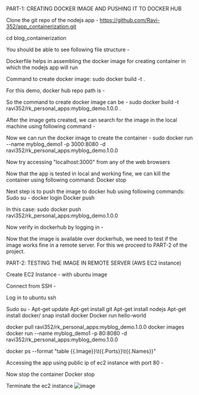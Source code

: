 PART-1: CREATING DOCKER IMAGE AND PUSHING IT TO DOCKER HUB

Clone the git repo of the nodejs app - https://github.com/Ravi-352/app_containerization.git

 cd blog_containerization

You should be able to see following file structure - 



Dockerfile helps in assembling the docker image for creating container in which the nodejs app will run

Command to create docker image: 
sudo docker build -t <dockerhub repo path where image needs to be stored:tag> .


For this demo, docker hub repo path is - 

So the command to create docker image can be - 
sudo docker build -t ravi352/rk_personal_apps:myblog_demo.1.0.0 .

After the image gets created, we can search for the image in the local machine using following command - 



Now we can run the docker image to create the container - 
sudo docker run --name myblog_demo1 -p 3000:8080 -d ravi352/rk_personal_apps:myblog_demo.1.0.0



Now try accessing "localhost:3000" from any of the web browsers



Now that the app is tested in local and working fine, we can kill the container using following command:
Docker stop <container id>

Next step is to push the image to docker hub using following commands:
Sudo su -
docker login
Docker push <docker image>

In this case:
sudo docker push ravi352/rk_personal_apps:myblog_demo.1.0.0

Now verify in dockerhub by logging in -
 



Now that the image is available over dockerhub, we need to test if the image works fine in a remote server. For this we proceed to PART-2 of the project. 


PART-2: TESTING THE IMAGE IN REMOTE SERVER (AWS EC2 instance)

Create EC2 Instance - with ubuntu image




Connect from SSH - 




Log in to ubuntu ssh




Sudo su -
Apt-get update
Apt-get install git
Apt-get install nodejs
Apt-get install docker/ snap install docker
Docker run hello-world



docker pull ravi352/rk_personal_apps:myblog_demo.1.0.0
docker images 
 docker run --name myblog_demo1 -p 80:8080 -d ravi352/rk_personal_apps:myblog_demo.1.0.0

docker ps --format "table {{.Image}}\t{{.Ports}}\t{{.Names}}"




Accessing the app using public ip of ec2 instance with port 80 -







Now stop the container
Docker stop <container id>


Terminate the ec2 instance
![image](https://github.com/Ravi-352/app_containerization/assets/91112573/68bb65ef-37b0-4788-91e2-8d99cd65aa57)

